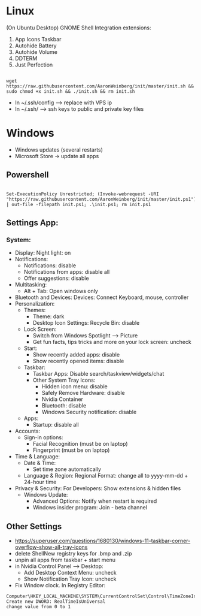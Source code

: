 #                   Linux                         #
(On Ubuntu Desktop) GNOME Shell Integration extensions:
1. App Icons Taskbar
2. Autohide Battery
3. Autohide Volume
4. DDTERM
5. Just Perfection

```

wget https://raw.githubusercontent.com/AaronWeinberg/init/master/init.sh && sudo chmod +x init.sh && ./init.sh && rm init.sh

```
- In ~/.ssh/config --> replace <box1 ip> with VPS ip
- In ~/.ssh/ --> ssh keys to public and private key files

#                    Windows                      #
* Windows updates (several restarts)
* Microsoft Store -> update all apps
 
 ## Powershell

```

Set-ExecutionPolicy Unrestricted; (Invoke-webrequest -URI "https://raw.githubusercontent.com/AaronWeinberg/init/master/init.ps1").Content | out-file -filepath init.ps1; .\init.ps1; rm init.ps1

```
 
## Settings App:
### System:
* Display: Night light: on
* Notifications:
  * Notifications: disable
  * Notifications from apps: disable all
  * Offer suggestions: disable
* Multitasking:
  * Alt + Tab: Open windows only
* Bluetooth and Devices: Devices: Connect Keyboard, mouse, controller
* Personalization:
  * Themes:
    * Theme: dark
    * Desktop Icon Settings: Recycle Bin: disable
  * Lock Screen:
    * Switch from Windows Spotlight --> Picture
    * Get fun facts, tips tricks and more on your lock screen: uncheck
  * Start:
    * Show recently added apps: disable
    * Show recently opened items: disable
  * Taskbar:
    * Taskbar Apps: Disable search/taskview/widgets/chat
    * Other System Tray Icons:
      * Hidden icon menu: disable
      * Safely Remove Hardware: disable
      * Nvidia Container
      * Bluetooth: disable
      * Windows Security notification: disable
  * Apps:
    * Startup: disable all
* Accounts:
  * Sign-in options:
    * Facial Recognition (must be on laptop)
    * Fingerprint (must be on laptop)
* Time & Language:
  * Date & Time:
    * Set time zone automatically
  * Language & Region: Regional Format: change all to yyyy-mm-dd + 24-hour time
* Privacy & Security: For Developers: Show extensions & hidden files
  * Windows Update:
    * Advanced Options: Notify when restart is required
    * Windows insider program: Join - beta channel

## Other Settings
* https://superuser.com/questions/1680130/windows-11-taskbar-corner-overflow-show-all-tray-icons
* delete ShellNew registry keys for .bmp and .zip
* unpin all apps from taskbar + start menu
* in Nvidia Control Panel --> Desktop:
  * Add Desktop Context Menu: uncheck
  * Show Notification Tray Icon: uncheck
* Fix Window clock. In Registry Editor:

```
Computer\HKEY_LOCAL_MACHINE\SYSTEM\CurrentControlSet\Control\TimeZoneInformation
Create new DWORD: RealTimeIsUniversal
change value from 0 to 1
```
